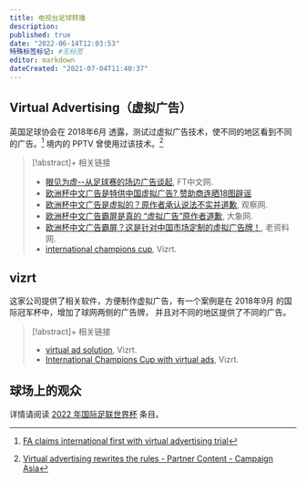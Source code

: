```yaml
---
title: 电视台足球转播
description:
published: true
date: "2022-06-14T12:03:53"
特殊标签标记: #无标签
editor: markdown
dateCreated: "2021-07-04T11:40:37"
---
```


## Virtual Advertising（虚拟广告）

英国足球协会在 2018年6月 透露，测试过虚拟广告技术，使不同的地区看到不同的广告。[^fva] 境内的 PPTV 曾使用过该技术。[^pptv_ca]

[^fva]: [FA claims international first with virtual advertising trial](https://web.archive.org/web/20210703092158/https://www.sportspromedia.com/news/fa-virtual-advertising-international-soccer-first)

[^pptv_ca]: [Virtual advertising rewrites the rules - Partner Content - Campaign Asia](https://web.archive.org/web/20200805081855/https://www.campaignasia.com/article/virtual-advertising-rewrites-the-rules/451526)

> [!abstract]+ 相关链接
>
> +   [眼见为虚--从足球赛的场边广告谈起](https://archive.is/WFYnC "https://ftchinese.com/story/001092838?archive"), FT中文网.
> +   [欧洲杯中文广告是特供中国虚拟广告? 赞助商连晒18图辟谣](https://web.archive.org/web/20210704035629/https://www.sohu.com/a/472707130_114977)
> +   [欧洲杯中文广告是虚拟的？原作者承认说法不实并道歉](https://archive.is/YukNK "https://www.guancha.cn/politics/2021_06_16_594720.shtml"), 观察网.
> +   [欧洲杯中文广告霸屏是真的 “虚拟广告”原作者道歉](https://web.archive.org/web/20210704034915/https://www.hntv.tv/daxiangkuplpd/article/1/1405369344371855360), 大象网.
> +   [欧洲杯中文广告霸屏？这是针对中国市场定制的虚拟广告牌！](https://web.archive.org/web/20210704034906/https://www.laoziliao.net/finance/info/50069940), 老资料网.
> +   [international champions cup](https://web.archive.org/web/20210704052931/https://www.vizrt.com/sports/case-studies/international-champions-cup), Vizrt.

## vizrt

这家公司提供了相关软件，方便制作虚拟广告，有一个案例是在 2018年9月 的国际冠军杯中，增加了球网两侧的广告牌，
并且对不同的地区提供了不同的广告。

> [!abstract]+ 相关链接
>
> + [virtual ad solution](https://web.archive.org/web/20200918191346/https://www.vizrt.com/sports/virtual-ads), Vizrt.
> + [International Champions Cup with virtual ads](https://web.archive.org/web/20210704042445/https://www.vizrt.com/sports/news-articles/the-international-champions-cup-with-virtual-ads), Vizrt.

## 球场上的观众

详情请阅读 [2022 年国际足联世界杯](/activities/2022年国际足联世界杯.md) 条目。

